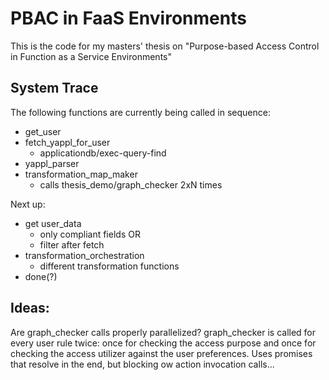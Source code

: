 # PBAC in FaaS Environments

This is the code for my masters' thesis on "Purpose-based Access Control
in Function as a Service Environments"

## System Trace
The following functions are currently being called in sequence:
- get_user
- fetch_yappl_for_user
  - applicationdb/exec-query-find
- yappl_parser
- transformation_map_maker
  - calls thesis_demo/graph_checker 2xN times

Next up:
- get user_data
  - only compliant fields OR
  - filter after fetch
- transformation_orchestration
  - different transformation functions
- done(?)

## Ideas:
Are graph_checker calls properly parallelized?
graph_checker is called for every user rule twice: once for checking the
access purpose and once for checking the access utilizer against the
user preferences.
Uses promises that resolve in the end, but blocking ow action invocation
calls...
